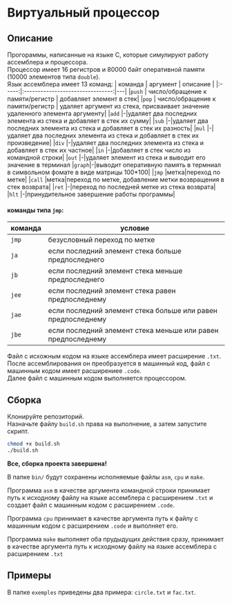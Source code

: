 # Виртуальный процессор
## Описание
Прогораммы, написанные на языке С, которые симулируют работу ассемблера и процессора.\
Процессор имеет 16 регистров и 80000 байт оперативной памяти (10000 элементов типа `double`).\
Язык ассемблера имеет 13 команд:
| команда | аргумент | описание |
|:-----:|:--------------------------------:|---|
|`push` | число/обращение к памяти/регистр | добавляет элемент в стек|
|`pop`  | число/обращение к памяти/регистр | удаляет аргумент из стека, присваивает значение удаленного элемента аргументу|
|`add`  |-|удаляет два последних элемента из стека и добавляет в стек их сумму|
|`sub`  |-|удаляет два последних элемента из стека и добавляет в стек их разность|
|`mul`  |-|удаляет два последних элемента из стека и добавляет в стек их произведение|
|`div`  |-|удаляет два последних элемента из стека и добавляет в стек их частное|
|`in`   |-|добавляет в стек число из командной строки|
|`out`  |-|удаляет элемент из стека и выводит его значение в терминал
|`graph`|-|выводит оперативную память в термниал в символьном фомате в виде матрицы 100*100|
|`jmp`  |метка|переход по метке|
|`call` |метка|переход по метке, добавление метки возвращения в стек возврата|
|`ret`  |-|переход по последней метке из стека возврата|
|`hlt`  |-|принудительное завершение работы программы|

#### команды типа `jmp`:
| команда | условие |
|---|---|
|`jmp`|безусловный переход по метке|
|`ja` |если последний элемент стека больше предпоследнего|
|`jb` |если последний элемент стека меньше предпоследнего|
|`jee`|если последний элемент стека равен предпоследнему|
|`jae`|если последний элемент стека больше или равен предпоследнему|
|`jbe`|если последний элемент стека меньше или равен предпоследнему|

Файл с исхожным кодом на языке ассемблера имеет расширение `.txt`.\
После ассемблирования он преобразуется в машинный код, файл с машинным кодом имеет расширениее `.code`.\
Далее файл с машинным кодом выполняется процессором.

## Сборка
Клонируйте репозиторий.\
Назначьте файлу `build.sh` права на выполнение, а затем запустите скрипт.
```bash
chmod +x build.sh
./build.sh
```
**Все, сборка проекта завершена!**

В папке `bin/` будут сохранены исполняемые файлы `asm`, `cpu` и `make`.

Программа `asm` в качестве аргумента командной строки принимает путь к исходному файлу на языке ассемблера с расширением `.txt` и создает файл с машинным кодом с расширением `.code`.

Программа `cpu` принимает в качестве аргумента путь к файлу с машинным кодом с расширением `.code`  и выполняет его.

Программа `make` выполняет оба прудыдущих действия сразу, принимает в качестве аргумента путь к исходному файлу на языке ассемблера с расширением `.txt`
## Примеры
В папке `exemples` приведены два примера: `circle.txt` и `fac.txt`.


